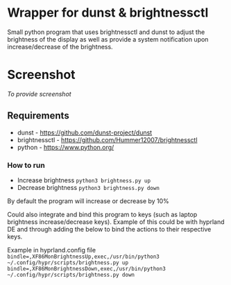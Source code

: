 # Wrapper for dunst & brightnessctl

Small python program that uses brightnessctl and dunst to adjust the brightness of the display as well as provide a system notification upon increase/decrease of the brightness.

# Screenshot
*To provide screenshot*

## Requirements
- dunst - https://github.com/dunst-project/dunst
- brightnessctl - https://github.com/Hummer12007/brightnessctl
- python - https://www.python.org/

### How to run
- Increase brightness `python3 brightness.py up`
- Decrease brightness `python3 brightness.py down`

By default the program will increase or decrease by 10% 

Could also integrate and bind this program to keys (such as laptop brightness increase/decrease keys).
Example of this could be with hyprland DE and through adding the below to bind the actions to their respective keys.

Example in hyprland.config file  
`bindle=,XF86MonBrightnessUp,exec,/usr/bin/python3 ~/.config/hypr/scripts/brightness.py up`
`bindle=,XF86MonBrightnessDown,exec,/usr/bin/python3 ~/.config/hypr/scripts/brightness.py down`

